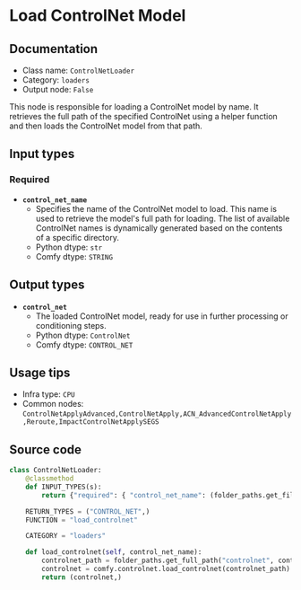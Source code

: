 # Load ControlNet Model
## Documentation
- Class name: `ControlNetLoader`
- Category: `loaders`
- Output node: `False`

This node is responsible for loading a ControlNet model by name. It retrieves the full path of the specified ControlNet using a helper function and then loads the ControlNet model from that path.
## Input types
### Required
- **`control_net_name`**
    - Specifies the name of the ControlNet model to load. This name is used to retrieve the model's full path for loading. The list of available ControlNet names is dynamically generated based on the contents of a specific directory.
    - Python dtype: `str`
    - Comfy dtype: `STRING`
## Output types
- **`control_net`**
    - The loaded ControlNet model, ready for use in further processing or conditioning steps.
    - Python dtype: `ControlNet`
    - Comfy dtype: `CONTROL_NET`
## Usage tips
- Infra type: `CPU`
- Common nodes: `ControlNetApplyAdvanced,ControlNetApply,ACN_AdvancedControlNetApply,Reroute,ImpactControlNetApplySEGS`


## Source code
```python
class ControlNetLoader:
    @classmethod
    def INPUT_TYPES(s):
        return {"required": { "control_net_name": (folder_paths.get_filename_list("controlnet"), )}}

    RETURN_TYPES = ("CONTROL_NET",)
    FUNCTION = "load_controlnet"

    CATEGORY = "loaders"

    def load_controlnet(self, control_net_name):
        controlnet_path = folder_paths.get_full_path("controlnet", control_net_name)
        controlnet = comfy.controlnet.load_controlnet(controlnet_path)
        return (controlnet,)

```
